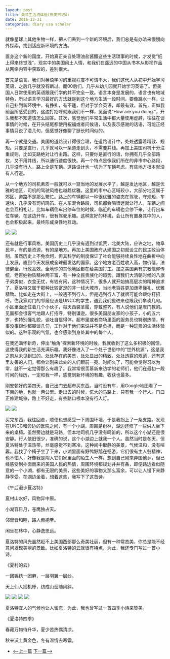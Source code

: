 ```yaml
---
layout: post
title: 美式生活初体验(旅美日记4)
date: 2016-12-31
categories: diary usa scholar
---
```

<!--more-->

就像星球上其他生物一样，把人们丢到一个新的环境后，我们总是有办法来慢慢向外探索，找到适应新环境的方法。

置身这个新的国度，开始真正亲自处理油盐酱醋这些生活琐事的时候，才发觉“纸上得来终觉浅”，现实中的美国风土人情，和我们在遥远的中国从书本从影视作品从网络内容中获取的，差别很大。

首先是语言。我们对英语学习的重视程度不可谓不大，我们这代人从初中开始学习英语，之后几乎就没有断过。而00后们，几乎从幼儿园就开始学习英语了。但美国人日常使用的英语跟我们学的并不完全一致。语言本身是发展的，语言也有地域特色，所以语言学习最好的方法就是到这个地方生活一段时间。要像跳水一样，让自己扑到新环境中，有挣扎，有不适，但对于学会英语，却最有效。首先，正如我前面所感受到的，这边打招呼就跟我们不一样，见面说“How are you doing.”，开头我都不知道该怎么回答。其次，感觉他们平常生活中都大量使用虚辞，往往在谈事情的时候，在开头结尾都使用祝福或者问候语，以及表示感谢的话语，可能正经事情只说了没几句，但感觉好像聊了挺长时间似的。

再一个就是交通。美国的道路设计得很合理，在道路设计中，处处透露着精致、规矩。只要是直行，几乎就可以一条道走到头，不需要并线。再加上美国司机十分注重规则，比如支路绝对让行主路。这样，只要你是直行的话，你拥有几乎全部路权，又不用并线，所以通行速度很快。再一个特点是像我们所在的非市中心路段，几乎没有行人，路上全是车辆。道路设计也一切为了车辆考虑，有些地方根本就没有人行道。

从一个地方的司机素质一般就可以一窥当地的发展水平了，越是发达地区，越是优雅的地区，司机的驾驶风格也越趋优雅。这里的市中心区域较小，大部分地区属于郊区，道路不是那么繁忙。路上的车辆都以一种很优雅的姿态在驾驶，守规矩，车速快，几乎没有司机鸣笛。在人车混合路段，司机都会隔很远就让行人。车辆之间也会互相礼让，比如车辆倒车出停车位的时候，临近的车辆也会停下来，让行出车位车辆。在这边开车，很有驾驶乐趣。这种友好的环境，会让所有置身其中的人，也会积极起来，最终形成良性地互动。

![]({{site.url}}/Images/DiaryUSA/image17.jpeg)
![]({{site.url}}/Images/DiaryUSA/image18.jpeg)

还有就是行事风格。美国历史上几乎没有遇到过饥荒，北美大陆，应许之地，物阜民丰，有的是资源，有的是地方。再加上美国政府从建国之初就设立的民主政治体制，虽然历史上不免坎坷，但其科学的制度保证了社会能够持续良性地在曲折中向上发展，直到今天发展成全球最发达的国家。这个地方老百姓收入高，物价低，法律健全，行政高效。全地球的其他地区都在给美国打工。加之美国素有宗教信仰传统，老百姓物质精神两丰富，有一种全民贵族化的趋势。跟我们大清朝时候的八旗子弟类似，衣食无忧，有钱有闲，这种情况下，很多人就开始搞高层次的精神追求了。夏洛特又属于那种比较富足的非一线大城市，当地老百姓更加谦卑懂礼、优雅精致。比如走在大街上，一般遇不到行人，但是遇到行人了就很可能会跟你打招呼。住我家对门的邻居应该是UNCC的学生，遇到我们搬进来也跟我们攀谈几句。小区里面还住着几个小伙子，每天西装革履，穿戴整齐，有人说他们是摩门教的。见面都会很客气地跟人打招呼，特别谦逊。很多美国朋友家的小孩子，小的五六岁，也特别懂礼貌，谈吐自信得体。超市里或者商场里面的服务员也特别热情，有事没事跟你都攀谈几句，工作对于他们来说并不是负担，而是一种玩票的生活体验似的。这种乐观的气氛，也会感染到身处其中的每个人。

在我还满怀新奇，伸出“触角”探索新环境的时候，我就收到了这么多积极的回馈，这使得我的新生活充满乐趣。我好像进入了一个处于世俗中的“世外桃源”，这是我之前从未见到过的。处处存在的美景，处处显出的精致，处处透露的规范，还有这里友善的人们，都会让刚来此处的人们眼前一亮。时间久了，可能会觉得习以为常，就不一定觉得那么有趣了。我常常很羡慕新来访学的老师们，他们在最初一段时间的经历，一定和我一样，感觉到新环境的有趣，收获也最多。

刚安顿好的第四天，自己出门去超市买东西。当时没有车，用Google地图看了一下目的地，也就一两公里。走出去的时候，偌大的马路上，只有我一个行人。门口正修建城铁，路上不好走，有些路口根本没有行人灯。

![]({{site.url}}/Images/DiaryUSA/image19.jpeg)
![]({{site.url}}/Images/DiaryUSA/image20.jpeg)
  
买完东西，我往回走，顺便也想感受一下周围环境，于是我拐上了一条支路。发现在UNCC和旁边的医院之间，有一个小湖，周围是树林，湖边还修了一些供人坐下来的桌椅。虽然旁边就是马路，但本地司机几乎没有鸣笛的，所以这个小湖还是很安静。行人依旧很少，准确的说，这个小湖边上就我一个人。虽然当时是冬天，但夏洛特处于温热带，丝毫感觉不到寒冷。这种闹中取静的美景，气候温和，没有喧嚣。我找了个椅子坐了下来，小湖里面有野鸭野鹅在畅游，它们很有主人翁精神，也不怕人，好像我是闯入它们家里面的陌生人一样。想到自己刚来异国他乡，但已经感受到扑面而来的美国人民的热情，周围环境都规划井井有条，即便路边看似随意的一个小湖，都有无限的美景，这些美好的事物又那么富余，可以让人慢下来静静享受。在湖边坐着，想着这些，我写下了这首诗。

《午后漫步夏洛特》

夏村山水好，风物异中原。

小湖容日月，苍鹰独占天。

邻里皆和睦，路人频抱拳。

闲坐在林中，心静逸思远。

夏洛特的风光虽然赶不上美国西部那么奇美壮丽，但有一种常态美，你总是能不经意间发现美丽的景致。比如夏洛特的云就很有特点，为此，我还专门写过一首小诗。

《夏村的云》

一团锦绣一团麻，一层羽翼一层纱。

天上仙人摇机杼，纺成山岳随风斜。

![]({{site.url}}/Images/DiaryUSA/image58.jpeg)
![]({{site.url}}/Images/DiaryUSA/image59.jpeg)
![]({{site.url}}/Images/DiaryUSA/image60.jpeg)
![]({{site.url}}/Images/DiaryUSA/image61.jpeg)

夏洛特宜人的气候也让人留恋，为此，我也曾写过一首四季小诗来赞美。

《夏洛特四季》

春藏万物待升华，夏少苦热偶清凉。

秋来沃土黄金色，冬有温情去寒霜。

- [<--上一篇](/diary/usa/scholar/2016/12/31/diary-usa-3.html)		[下一篇-->](/diary/usa/scholar/2017/01/02/diary-usa-5.html)

<script>
  (function(i,s,o,g,r,a,m){i['GoogleAnalyticsObject']=r;i[r]=i[r]||function(){
  (i[r].q=i[r].q||[]).push(arguments)},i[r].l=1*new Date();a=s.createElement(o),
  m=s.getElementsByTagName(o)[0];a.async=1;a.src=g;m.parentNode.insertBefore(a,m)
  })(window,document,'script','https://www.google-analytics.com/analytics.js','ga');

  ga('create', 'UA-85986843-1', 'auto');
  ga('send', 'pageview');

</script>
